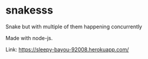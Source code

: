# snakesss
Snake but with multiple of them happening concurrently

Made with node-js. 

Link: https://sleepy-bayou-92008.herokuapp.com/
